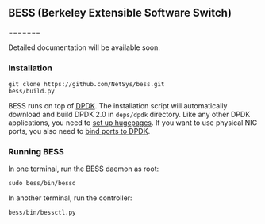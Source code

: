 ## BESS (Berkeley Extensible Software Switch)
=======

Detailed documentation will be available soon.

### Installation

```
git clone https://github.com/NetSys/bess.git
bess/build.py
```

BESS runs on top of [DPDK](http://dpdk.org). The installation script will automatically download and build DPDK 2.0 in `deps/dpdk` directory. Like any other DPDK applications, you need to [set up hugepages](http://dpdk.org/doc/guides/linux_gsg/sys_reqs.html#reserving-hugepages-for-dpdk-use). If you want to use physical NIC ports, you also need to [bind ports to DPDK](http://dpdk.org/doc/guides/linux_gsg/build_dpdk.html#binding-and-unbinding-network-ports-to-from-the-kernel-modules).

### Running BESS

In one terminal, run the BESS daemon as root:
```
sudo bess/bin/bessd
```

In another terminal, run the controller:
```
bess/bin/bessctl.py
```
